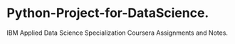 # Python-Project-for-DataScience.

IBM Applied Data Science Specialization
Coursera Assignments and Notes.
